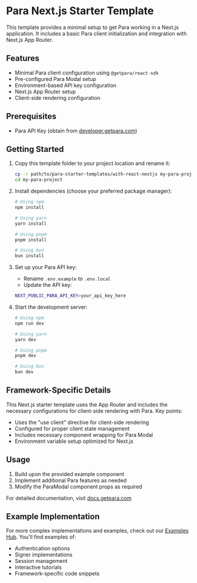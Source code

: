 # Para Next.js Starter Template

This template provides a minimal setup to get Para working in a Next.js application. It includes a basic Para client
initialization and integration with Next.js App Router.

## Features

- Minimal Para client configuration using `@getpara/react-sdk`
- Pre-configured Para Modal setup
- Environment-based API key configuration
- Next.js App Router setup
- Client-side rendering configuration

## Prerequisites

- Para API Key (obtain from [developer.getpara.com](https://developer.getpara.com))

## Getting Started

1. Copy this template folder to your project location and rename it:

   ```bash
   cp -r path/to/para-starter-templates/with-react-nextjs my-para-project
   cd my-para-project
   ```

2. Install dependencies (choose your preferred package manager):

   ```bash
   # Using npm
   npm install

   # Using yarn
   yarn install

   # Using pnpm
   pnpm install

   # Using bun
   bun install
   ```

3. Set up your Para API key:

   - Rename `.env.example` to `.env.local`
   - Update the API key:

   ```bash
   NEXT_PUBLIC_PARA_API_KEY=your_api_key_here
   ```

4. Start the development server:

   ```bash
   # Using npm
   npm run dev

   # Using yarn
   yarn dev

   # Using pnpm
   pnpm dev

   # Using bun
   bun dev
   ```

## Framework-Specific Details

This Next.js starter template uses the App Router and includes the necessary configurations for client-side rendering
with Para. Key points:

- Uses the "use client" directive for client-side rendering
- Configured for proper client state management
- Includes necessary component wrapping for Para Modal
- Environment variable setup optimized for Next.js

## Usage

1. Build upon the provided example component
2. Implement additional Para features as needed
3. Modify the ParaModal component props as required

For detailed documentation, visit [docs.getpara.com](https://docs.getpara.com)

## Example Implementation

For more complex implementations and examples, check out our [Examples Hub](https://github.com/para-org/Examples-Hub/).
You'll find examples of:

- Authentication options
- Signer implementations
- Session management
- Interactive tutorials
- Framework-specific code snippets

